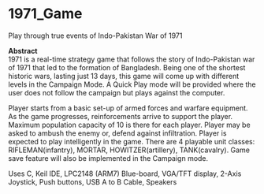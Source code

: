 # 1971_Game
Play through true events of Indo-Pakistan War of 1971

__Abstract__  
1971 is a real-time strategy game that follows the story of Indo-Pakistan war of 1971 that led to the formation of Bangladesh. Being one of the shortest historic wars, lasting just 13 days, this game will come up with different levels in the Campaign Mode. A Quick Play mode will be provided where the user does not follow the campaign but plays against the computer. 

Player starts from a basic set-up of armed forces and warfare equipment. As the game progresses, reinforcements arrive to support the player. Maximum population capacity of 10 is there for each player. Player may be asked to ambush the enemy or, defend against infiltration. Player is expected to play intelligently in the game. There are 4 playable unit classes: RIFLEMAN(infantry), MORTAR, HOWITZER(artillery), TANK(cavalry). Game save feature will also be implemented in the Campaign mode. 

Uses C, Keil IDE, LPC2148 (ARM7) Blue-board, VGA/TFT display, 2-Axis Joystick, Push buttons, USB A to B Cable, Speakers
